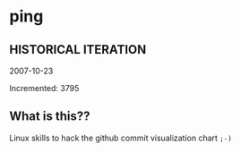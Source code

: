 # ping

## HISTORICAL ITERATION
2007-10-23

Incremented: 3795

## What is this?? 
Linux skills to hack the github commit visualization chart `;-)`
